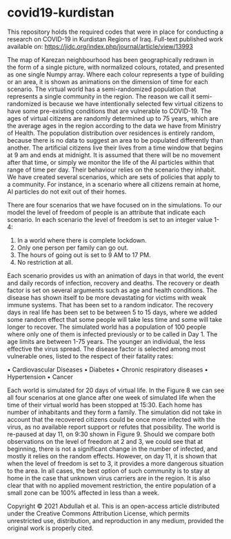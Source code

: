 # covid19-kurdistan
This repository holds the required codes that were in place for conducting a research on COVID-19 in Kurdistan Regions of Iraq.
Full-text published work available on: https://jidc.org/index.php/journal/article/view/13993


The map of Karezan neighbourhood has been geographically redrawn in the form of a single picture, with normalized colours, rotated, and presented as one single Numpy array. Where each colour represents a type of building or an area, it is shown as animations on the dimension of time for each scenario. The virtual world has a semi-randomized population that represents a single community in the region. The reason we call it semi-randomized is because we have intentionally selected few virtual citizens to have some pre-existing conditions that are vulnerable to COVID-19. The ages of virtual citizens are randomly determined up to 75 years, which are the average ages in the region according to the data we have from Ministry of Health. The population distribution over residences is entirely random, because there is no data to suggest an area to be populated differently than another. The artificial citizens live their lives from a time window that begins at 9 am and ends at midnight. It is assumed that there will be no movement after that time, or simply we monitor the life of the AI particles within that range of time per day. Their behaviour relies on the scenario they inhabit. We have created several scenarios, which are sets of policies that apply to a community. For instance, in a scenario where all citizens remain at home, AI particles do not exit out of their homes. 

There are four scenarios that we have focused on in the simulations. To our model the level of freedom of people is an attribute that indicate each scenario. In each scenario the level of freedom is set to an integer value 1-4:
  1.	In a world where there is complete lockdown.
  2.	Only one person per family can go out.
  3.	The hours of going out is set to 9 AM to 17 PM.
  4.	No restriction at all.
  
 Each scenario provides us with an animation of days in that world, the event and daily records of infection, recovery and deaths. The recovery or death factor is set on several arguments such as age and health conditions. The disease has shown itself to be more devastating for victims with weak immune systems. That has been set to a random indicator. The recovery days in real life has been set to be between 5 to 15 days,  where we added some random effect that some people will take less time and some will take longer to recover. 
The simulated world has a population of 100 people where only one of them is infected previously or to be called in Day 1. The age limits are between 1-75 years. The younger an individual, the less effective the virus spread. The disease factor is selected among most vulnerable ones, listed to the respect of their fatality rates:
 
 •	Cardiovascular Diseases
  •	Diabetes
  •	Chronic respiratory diseases
  •	Hypertension
  •	Cancer
  
Each world is simulated for 20 days of virtual life. In the Figure 8 we can see all four scenarios at one glance after one week of simulated life when the time of their virtual world has been stopped at 15:30. Each home has number of inhabitants and they form a family. The simulation did not take in account that the recovered citizens could be once more infected with the virus, as no available report support or refutes that possibility. The world is re-paused at day 11, on 9:30 shown in Figure 9. Should we compare both observations on the level of freedom at 2 and 3, we could see that at beginning, there is not a significant change in the number of infected, and mostly it relies on the random effects. However, on day 11, it is shown that when the level of freedom is set to 3, it provides a more dangerous situation to the area. In all cases, the best option of such community is to stay at home in the case that unknown virus carriers are in the region. It is also clear that with no applied movement restriction, the entire population of a small zone can be 100% affected in less than a week.

Copyright © 2021 Abdullah et al. This is an open-access article distributed under the Creative Commons Attribution License, which permits unrestricted use, distribution, and reproduction in any medium, provided the original work is properly cited.
